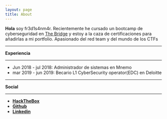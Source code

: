 ```yaml
---
layout: page
title: About
---
```


**Hola** soy fr3d1s4nm4r. Recientemente he cursado un bootcamp de cyberseguridad en [The Bridge](https://www.thebridge.tech/) y estoy a la caza de certificaciones para añadirlas a mi portfolio. Apasionado del red team y del mundo de los CTFs

---
**Experiencia**

---

* Jun 2018 - jul 2018: Administrador de sistemas en Mnemo
* mar 2019 - jun 2019: Becario L1 CyberSecurity operator(EDC) en Deloitte

---
**Social**

---

* [**HackTheBox**](https://www.hackthebox.eu/profile/231883) 
* [**Github**](https://github.com/fredisanmar/)
* [**Linkedin**](https://www.linkedin.com/in/fr3d1s4nm4r/)


